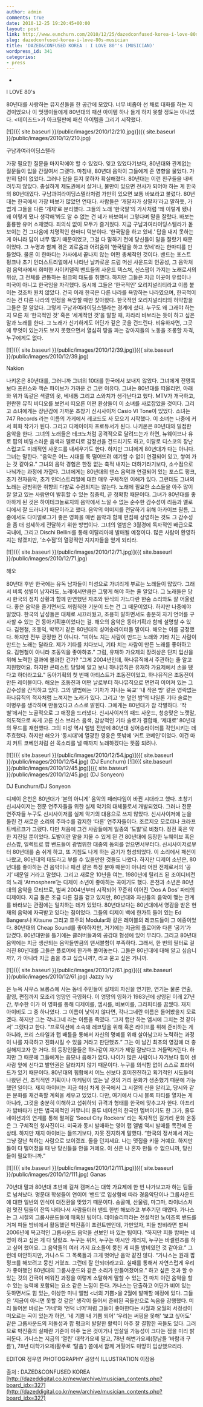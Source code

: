 ```yaml
---
author: admin
comments: true
date: 2010-12-25 19:20:45+00:00
layout: post
link: http://www.eunchurn.com/2010/12/25/dazedconfused-korea-i-love-80s-musician/
slug: dazedconfused-korea-i-love-80s-musician
title: 'DAZED&CONFUSED KOREA : I LOVE 80''s (MUSICIAN)'
wordpress_id: 341
categories:
- press
---
```


* 
I LOVE 80's

80년대를 사랑하는 뮤지션들을 한 공간에 모았다. 너무 비좁아 선 채로 대화를 하는 지경이었으나 이 멋쟁이들에게 80년대의 패션 아이템 하나 들게 하지 못할 정도는 아니었다. <데이즈드>가 아크릴판에 패션 아이템을 그리기 시작했다.

[![]({{ site.baseurl }}/public/images/2010/12/210.jpg)]({{ site.baseurl }}/public/images/2010/12/210.jpg)

구남과여라이딩스텔라

가장 필요한 질문을 마지막에야 할 수 있었다. 잊고 있었다기보다, 80년대와 관계없는 질문들이 입을 간질여서 그랬다. 마침내, 80년대 음악이 그들에게 준 영향을 물었다. 가만히 답이 없었다. 그러나 답을 듣지 못하자 확실해졌다. 80년대는 이런 친구들을 내버려두지 않았다. 충실하게 제도권에서 살거나, 불만이 있으면 전사가 되어야 하는 게 한국의 80년대였다. 구남과여라이딩스텔라처럼 가만히 있으면 보통 바보라고 불렀다. 80년대는 한국에서 가장 바보가 많았던 연대다. 사람들은 ‘개팔자가 상팔자’라고 말하듯, 가볍게 그들을 다른 ‘개체’로 분리했다. 그들의 노래 ‘한국말’의 가사처럼 ‘왜 이렇게 됐나 왜 이렇게 됐나 생각해’봐도 알 수 없는 건 네가 바보여서 그렇다며 말을 잘랐다. 바보는 훌륭한 유머 소재였다. 죄의식 없이 모두가 즐거웠다. 지금 구남과여라이딩스텔라가 돋보이는 건 그다음에 치명적인 한마디 덕분이다. ‘한국말을 하고 있네.’ 답을 내지 못하는 게 아니라 답이 너무 많기 때문이었고, 그걸 다 말하기 전에 당신들이 말을 잘랐기 때문이었다. 그 누명과 함께 겪은 괴로움과 어려움이 ‘한국말을 하고 있네’라는 한마디를 만들었다. 물론 이 한마디는 가사에서 끝나지 않는 어떤 총체적인 것이다. 밴드는 포스트 펑크나 초기 인더스트리얼에서 나타난 날카로운 드럼 머신 사운드의 인공성, 그 음악처럼 음악사에서 희미한 사이키델릭 밴드들의 사운드 텍스처, 신스팝이 가지는 노래로서의 위상, 그 전체를 관통하는 펑크의 태도를 취했다. 하지만 그들은 지금 이곳이 유럽이나 미국이 아니고 한국임을 자각했다. 동시에 그들은 ‘한국적인’ 오리지널리티라고 이름 붙이는 것조차 원치 않았다. 건국 이래 한국은 다른 나라를 욕망하는 나라였으며, 한국적이라는 건 다른 나라의 인정을 욕망할 때만 찾아왔다. 한국적인 오리지널리티의 허약함을 그들은 잘 알았다. 그렇게 구남과여라이딩스텔라는 경계에 섰다. 누구도 왜 그래야 하는지 모른 채 ‘한국적인 것’ 혹은 ‘세계적인 것’을 말할 때, 차라리 바보라는 듯이 하고 싶은 말과 노래를 한다. 그 노래가 신기하게도 어딘가 깊은 곳을 건드린다. 비유하자면, 그곳에 무엇이 있는가도 보지 못했으면서 열심히 땅을 파는 강아지들의 노동을 조롱할 자격, 누구에게도 없다.

[![]({{ site.baseurl }}/public/images/2010/12/39.jpg)]({{ site.baseurl }}/public/images/2010/12/39.jpg)

Nakion

나키온은 80년대를, 그러니까 그녀의 10대를 한국에서 보내지 않았다. 그녀에게 전영록보다 프린스와 잭슨 파이브가 가까운 건 그런 이유다. 그녀는 80년대를 떠올리면, 아래와 위가 똑같은 색깔의 옷, 베네통 그리고 스와치가 생각난다고 했다. MTV가 개국하고, 현란한 뮤직 비디오를 보면서 떠오른 어떤 환상들이 이 소녀를 사로잡았을 것이다. 그리고 소녀에게는 장난감에 가까운 초창기 신시사이저 Casio Vl Tone이 있었다. 소녀는 747 Records 라는 이름의 가게에서 레코드도 사 모으기 시작했다. 이 소녀는 나중에 커서 회화 작가가 된다. 그리고 디제이이자 프로듀서가 된다. 나키온은 80년대와 밀접한 음악을 한다. 그녀의 노래들은 테크노처럼 공격적으로 달려드는가 하면, 뉴웨이브나 유로 팝의 비밀스러운 음색과 멜로디로 감정선을 건드리기도 하고, 이탈로 디스코의 장난스럽고도 미래적인 사운드를 내세우기도 한다. 하지만 그녀에게 80년대가 다는 아니다. 그녀는 말한다. “음악은 어느 시대를 툭 떨어뜨려 얘기할 수 없이 연결되어 있고, 쌓여 가는 것 같아요.” 그녀의 음악 경험은 한정 없는 축적 내지는 더하기라기보다, 소수점으로 나눠가는 과정에 가깝다. 그녀에게는 80년대의 댄스 음악과 연결되어 있는 포스트 펑크, 초기 전자음악, 초기 인더스트리얼에 대한 매우 구체적인 이해가 있다. 그런데도 그녀의 노래는 광범위한 취향의 다발로 수렴되지는 않는다. 노래에 필요한 소스들을 아주 많이 잘 알고 있는 사람만이 발휘할 수 있는 집중력, 곧 정확함 때문이다. 그녀가 80년대를 좋아하게 된 것은 하이테크놀로지의 음악에서 느낄 수 없는 순수한 감수성이 리듬과 멜로디에서 잘 드러나기 때문이라고 했다. 음악의 이미지를 전달하기 위해 아카이브 필름, 그 중에서도 다이얼로그가 좋은 영화을 매번 음악과 함께 편집해 상영하는 것도 그 감수성을 좀 더 섬세하게 전달하기 위한 방법이다. 그녀의 앨범은 3월경에 독자적인 배급으로 국내에, 그리고 Dischi Bellini를 통해 이탈리아에 발매될 예정이다. 많은 사람이 환영하지는 않겠지만, ‘소수점’의 열광적인 지지자들을 얻게 되리라.

[![]({{ site.baseurl }}/public/images/2010/12/71.jpg)]({{ site.baseurl }}/public/images/2010/12/71.jpg)

해오

80년대 후반 한국에는 유독 남자들이 미성으로 가녀리게 부르는 노래들이 많았다. 그래서 비록 성별이 남자라도, 노래에서만큼은 그렇게 해야 하는 줄 알았다. 그 노래들은 당시 한국의 정치 상황과 함께 만연했던 자조와 탄식의 가느다란 한숨 소리와도 잘 어울렸다. 좋은 음악을 즐기면서도 꺼림칙한 기분이 드는 건 그 때문이었다. 하지만 나중에야 알았다. 한국의 남성들은 대체로 시끄러웠고, 조용히 말하면서도 충분히 자기 언어를 구사할 수 있는 건 동아기획뿐이었다는 걸. 해오의 음악은 동아기획과 함께 설명할 수 있다. 김현철, 조동익, 박학기 같은 80년대의 싱어송라이터들 말이다. 해오는 이를 긍정했다. 하지만 전부 긍정한 건 아니다. “피아노 치는 사람이 만드는 노래와 기타 치는 사람이 만드는 노래는 달라요. 제가 기타를 치다보니, 기타 치는 사람이 만든 노래를 좋아하고요. 김현철이 아니라 조동익을 좋아하죠.” 그럼, 유재하 가요제의 장려상은 단지 입신을 위해 노력한 결과에 불과한 건가? “그게 2004년인데, 하나뮤직에서 주관하는 줄 알고 지원했어요. 하지만 콘테스트 당일에 알고 보니 하나뮤직은 유재하 가요제에서 손을 뗐다고 하더라고요.” 동아기획의 첫 번째 아티스트가 조동진이었고, 하나뮤직은 조동진이 만든 레이블이다. 해오는 조동진과 어떤 날로부터 하나뮤직으로 면면히 이어져 있는 그 감수성을 간직하고 있다. 그의 앨범에는 ‘기차가 지나는 육교’ ‘내 작은 방’ 같은 영락없는 하나뮤직의 적자처럼 느껴지는 노래가 있다. 그리고 ‘눈 덮인 밤’의 나일론 기타 솔로는 이병우를 생각하며 만들었다고 스스로 밝힌다. 그에게는 80년대가 참 각별하다. ‘작별’에서는 노골적으로 그 애정을 드러냈다. 신시사이저의 패드 사운드, 청승맞은 노랫말, 의도적으로 싸게 고른 신스 브라스 음색, 감상적인 기타 솔로가 결합해, ‘제대로’ 80년대의 무드를 재현했다. 그의 미성 역시 앨범 전반에 80년대 싱어송라이터를 각인시키는 데 주효했다. 하지만 해오가 ‘동시대’에 열광한 영웅은 뜻밖에 ‘커트 코베인’이었다. 이건 마치 커트 코베인처럼 쉰 목소리를 낼 때까지 노래하겠다는 뜻쯤 되려나.

[![]({{ site.baseurl }}/public/images/2010/12/54.jpg)]({{ site.baseurl }}/public/images/2010/12/54.jpg)
(DJ Eunchurn)
[![]({{ site.baseurl }}/public/images/2010/12/45.jpg)]({{ site.baseurl }}/public/images/2010/12/45.jpg)
(DJ Sonyeon)

DJ Eunchurn/DJ Sonyeon

디제이 은천은 80년대가 ‘본의 아니게’ 음악의 패러다임이 바뀐 시대라고 했다. 초창기 신시사이저는 전문 연주자들을 위한 실제 악기의 대체물로서 개발되었다. 그러나 전문 연주자들 누구도 신시사이저를 실제 악기의 대용으로 쓰지 않았다. 신시사이저에 눈을 돌린 건 새로운 소리의 주파수를 감지한 ‘다른’ 연주자들이다. 조르지오 모로더나 크라프트베르크가 그랬다. 다만 처음에 그건 사람들에게 일종의 ‘도발’로 비쳤다. 정전 혹은 약한 지진일 뿐이었다. 도발이란 말을 지울 수 있게 된 건 80년대에 등장한 뉴웨이브 혹은 신스팝, 일렉트로 팝 밴드들이 광범위한 대중의 동의를 얻으면서부터다. 신시사이저로부터 80년대를 숨 쉬게 하고, 또 기침도 나게 하는 공기가 형성되었다. 이 소리에서 패션이 나왔고, 80년대의 태도라고 부를 수 있을만한 것들도 나왔다. 하지만 디제이 소년은, 80년대를 좋아하는 건 음악이나 패션 같은 특정 분야 때문이 아니라 어떤 전체로서의 ‘공기’ 때문일 거라고 말했다. 그리고 새로운 10년을 여는, 1980년에 릴리즈 된 조이디비전의 노래 ‘Atmosphere’는 디제이 소년이 좋아하는 곡이기도 했다. 은천과 소년은 80년대의 음악을 모티브로, 벌써 2004년부터 시작되어 꾸준히 이어진 ‘Dos A Dos’ 파티의 디제이다. 지금 둘은 조금 다른 길을 걷고 있지만, 80년대와 자신들의 음악이 맺는 관계를 바라보는 관점에는 일치하는 데가 있었다. 80년대보다는 80년대에서 영감을 받은 현재의 음악에 자극받고 있다는 점이었다. 그들의 디제이 백에 한가득 들어 있는 Ed Bangers나 Kitsune 그리고 호주의 Modular와 같은 레이블의 레코드들이 그 예증이었다. 80년대의 Cheap Sound를 좋아하지만, 거기에는 지금의 플로어와 다른 ‘공기’가 담겼다. 80년대만을 틀기에는 클러버들과의 공감대 형성에 있어 무리다. 그리고 80년대 음악에는 지금 생산되는 음악들만큼의 댄서블함이 부족하다. 그래서, 한 번의 필터로 걸러진 80년대를 그들은 플로어에 한가득 풀어놓는다. 그들은 80년대에 대해 알고 싶습니까?, 가 아니라 지금 춤을 추고 싶습니까?, 라고 묻고 싶은 거니까.

[![]({{ site.baseurl }}/public/images/2010/12/61.jpg)]({{ site.baseurl }}/public/images/2010/12/61.jpg)
Jazzy Ivy

은 뉴욕 사우스 브롱스에 사는 동네 주민들이 실제의 자신을 연기한, 연기는 물론 연출, 촬영, 편집까지 모조리 엉망인 극영화다. 이 엉망의 영화가 1983년에 상영된 이래 27년 간, 무수한 이가 이 영화를 통해 디제이를, 엠시를, 비보이를, 그라피티를 꿈꿨다. 재지 아이비도 그 중 하나였다. 그 이름이 낯익지 않다면, 각나그네란 이름은 들어봤을지 모르겠다. 하지만 그는 각나그네 라는 이름을 죽였다. ‘그저 랩만 하는 엠시에 그치는 것 같아서’ 그랬다고 한다. “프로덕션에 소속돼 레코딩을 위해 혹은 라이브를 위해 준비하는 게 아니라, 프리 스타일과 랩 배틀을 통해서 자신의 명예를 위해 살아남고자 노력하는 과정이 나를 자극하고 진화시킬 수 있을 거라고 판단했죠.” 그는 이 남긴 최초의 영감에 더 충실해지고자 한 거다. 의 등장인물들은 하나같이 자기가 제일 잘났다고 거들먹거린다. 하지만 그 때문에 그들에게는 음모나 음해가 없다. 나이가 많은 사람이나 자기보다 힘이 센 사람 앞에 선다고 발언권은 달라지지 않기 때문이다. 누구를 의식함 없이 스스로 프라이드가 있기 때문이다. 80년대의 힙합에서 어느 신보다 흥미진진하고 획기적인 시도들이 나왔던 건, 조직적인 기획이나 마케팅이 없는 날 것의 거리 문화가 생존했기 때문에 가능했던 일이다. 재지 아이비는 지금 야심 차게 한국에서 그 시절의 신을 알리고, 당시와 같은 문화를 재건축할 계획을 세우고 있었다. 다만, 여기에서 다시 블록 파티를 열자는 게 아니라, 그것을 충분히 이해하고 섭취하되 규격과 형태를 한국에 맞추고자 한다. 아프리카 밤바타가 만든 범국제적인 커뮤니티 줄루 네이션의 한국인 멤버이기도 한 그가, 줄루 네이션과의 연계를 통해 펼쳐갈 ‘Seoul City Rockers’ 라는 독자적인 길거리 문화 운동은 그 구체적인 청사진이다. 미국과 동시 발매하는 영어 랩 앨범 역시 발매를 목전에 둔 상태. 하지만 재지 아이비는 들뜨기보다, 자못 진지하게 말했다. “한국의 정서에서 저는 그냥 잘난 척하는 사람으로 보이겠죠. 돌을 던지세요. 나는 맷집을 키울 거예요. 하지만 돌이 다 떨어졌을 때 난 당신들을 안을 거예요. 이 신은 나 혼자 만들 수 없으니까, 당신들이 필요하니까.”

[![]({{ site.baseurl }}/public/images/2010/12/111.jpg)]({{ site.baseurl }}/public/images/2010/12/111.jpg)
Ganas

70년대 말과 80년대 초반에 걸쳐 캠퍼스는 대학 가요제에 한 번 나가보고자 하는 팀들로 넘쳐났다. 명문대 학생들이 연이어 ‘밴드’로 입상함에 따라 경음악단이나 그룹사운드에 대한 일반의 인식이 대전환을 맞았기 때문이다. 송골매, 산울림, 마그마, 라이너스처럼 멋진 팀들이 잔뜩 나타나서 사람들더러 밴드 한번 해보라고 부추기던 때였다. 가나스는 그 시절의 그룹사운드들에 매혹된 팀이다. 데이슬리퍼라는 전설적인 노이즈록 밴드를 거쳐 피들 밤비에서 활동했던 박진홍이 프런트맨인데, 가만있자, 피들 밤비라면 벌써 2006년에 복고적인 그룹사운드 음악을 선보인 바 있는 팀이다. “하지만 피들 밤비는 네 명이 하고 싶은 게 다 달랐죠. 누구는 위저, 누구는 아시안 개러지, 누구는 바셀린즈를 하고 싶어 했어요. 그 음악들의 여러 가지 요소들이 뭉친 게 피들 밤비였던 것 같아요.” 그런데 미안하지만, 가나스도 그 목록들과 크게 벗어난 음악 같진 않다. “가나스는 원래 팝 펑크를 해보려고 뭉친 거였죠. 그런데 잘 안되더라고요. 실패를 통해서 자연스럽게 우리가 좋아했던 80년대의 그룹사운드와 같은 소리가 만들어졌어요.” 하고 싶은 것과 할 수 있는 것의 간극이 메워진 과정을 이렇게 소탈하게 말할 수 있는 건 마치 이런 음악을 할 수 있는 능력에 포함되는 요소 같은 느낌이 든다. 가나스는 단출하고 어딘가 비어 있는 듯하면서도 힘 있는, 이상한 미니 앨범 <너의 기쁨>을 2월에 발매할 예정에 있다. 그들은 ‘지금이 아니면 못할 것 같은’ 생각이 들어서 준비된 곡들만으로 녹음을 강행했다. 미리 들어본 바로는 ‘가네’와 ‘언덕 너머’처럼 그들이 좋아한다는 사월과 오월의 서정성이 떠오르는 곡이 있는가 하면, ‘네 기쁨 내 기쁨 되어’ ‘우리는 써핑을 못해’ ‘보고 싶어도’ 같은 그룹사운드의 저돌성과 팝 펑크의 발랄한 활력이 아주 잘 결합한 곡들도 있다. 그러므로 박진홍의 실패란 기준이 아주 높은 것이거나 엄살일 가능성이 크다는 점을 미리 밝혀둔다. 가나스는 지금의 ‘열린’ 대학가요제 말고, 78년 해변가요제(장남들 ‘바람과 구름’), 78년 대학가요제(활주로 ‘탈춤’) 쯤에서 함께 겨뤘어도 마땅히 입상했으리라.

EDITOR 정우영 PHOTOGRAPHY 공양식 ILLUSTRATION 이장용

출처 : DAZED&CONFUSED KOREA [http://dazeddigital.co.kr/new/archive/musician_contents.php?board_idx=327](http://dazeddigital.co.kr/new/archive/musician_contents.php?board_idx=327)


